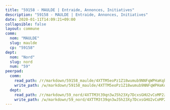 ```yaml
---
title: "59158 - MAULDE | Entraide, Annonces, Initiatives"
description: "59158 - MAULDE | Entraide, Annonces, Initiatives"
date: 2020-01-11T14:09:21+09:00
collapsible: false
layout: commune
comm:
  nom: "MAULDE"
  slug: maulde
  cp: "59158"
dept:
  nom: "Nord"
  slug: nord
  num: "59"
peerpad:
  comm:
    read_path: /r/markdown/59158_maulde/4XTTM5eoPz1Z18wumub9NNFqWPHaKqkDmBzzRi6CXA1iZDszb
    write_path: /w/markdown/59158_maulde/4XTTM5eoPz1Z18wumub9NNFqWPHaKqkDmBzzRi6CXA1iZDszb-K3TgTzauLViSCpsmLVRG5f6KBvmeMZrFUMB25EzbiJgRdFc8QihHeXvJ7poXfAKBc43pnxqe1qs5K2eaDHB5TeZDingCgJc4SF5MnzftmWrZadesQafefajh8iAq3qb2fNGLbF9m
  dept:
    read_path: /r/markdown/59_nord/4XTTM3t39qn3wJ5h23Xy7DcxsGHU2vCoMP2z3iS4TUn3TrtdJ
    write_path: /w/markdown/59_nord/4XTTM3t39qn3wJ5h23Xy7DcxsGHU2vCoMP2z3iS4TUn3TrtdJ-K3TgTuZGkuZqXfr6fpmH7pGsMT6ndvZQMyRDze5QBt7XScLWHoBi246kLoDKpTH2Yo4f3AFSSJqGc2ozvNww7qPLqsDjpvahxCbQ6F5znbfjp6kVgaDcTYc9LyhwSfYuCevnvZUQ
---
```


